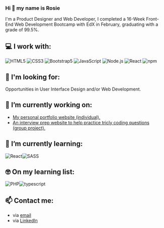 ### Hi 👋 my name is Rosie
I'm a Product Designer and Web Developer, I completed a 16-Week Front-End Web Development Bootcamp with EdX in February, graduating with a grade of 99.5%.

## 💻 I work with:
<img src="https://img.shields.io/badge/html5-%23E34F26.svg?style=for-the-badge&logo=html5&logoColor=white" alt="HTML5"/> <img src="https://img.shields.io/badge/css3-%231572B6.svg?style=for-the-badge&logo=css3&logoColor=white" alt="CSS3"/> <img src="https://img.shields.io/badge/bootstrap-%238511FA.svg?style=for-the-badge&logo=bootstrap&logoColor=white" alt="Bootstrap5"/> <img src="https://img.shields.io/badge/javascript-%23323330.svg?style=for-the-badge&logo=javascript&logoColor=%23F7DF1E" alt="JavaScript"/> <img src="https://img.shields.io/badge/node.js-6DA55F?style=for-the-badge&logo=node.js&logoColor=white" alt="Node.js"/> <img src="https://img.shields.io/badge/React-20232A?style=for-the-badge&logo=react&logoColor=61DAFB" alt="React"/> <img src="https://img.shields.io/badge/npm-%23CB3837.svg?style=for-the-badge&logo=npm&logoColor=white" alt="npm"/>

## 🔎 I'm looking for:
Opportunities in User Interface Design and/or Web Development.

## 🔭 I’m currently working on:
* [My personal portfolio website (individual).](https://github.com/rosiegalezia/personal-portfolio-website)
* [An interview prep website to help practice tricly coding questions (group project).](https://github.com/group-lab/interview-prep-app)

## 🌱 I’m currently learning:
<img src="https://img.shields.io/badge/React-20232A?style=for-the-badge&logo=react&logoColor=61DAFB" alt="React"/><img src="https://img.shields.io/badge/Sass-CC6699?style=for-the-badge&logo=sass&logoColor=white" alt="SASS"/>

## 🤓 On my learning list:
<img src="https://img.shields.io/badge/php-%23777BB4.svg?style=for-the-badge&logo=php&logoColor=white" alt="PHP"/><img src="https://img.shields.io/badge/TypeScript-007ACC?style=for-the-badge&logo=typescript&logoColor=white" alt="typescript">

## 📫 Contact me:
* via [email](rosiegalezia@gmail.com)
* via [LinkedIn](https://www.linkedin.com/in/rosiegalezia)
